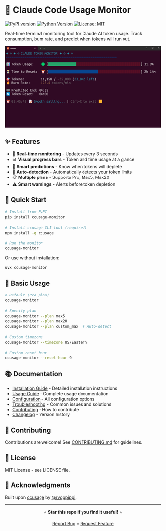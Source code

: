 # 🎯 Claude Code Usage Monitor

[![PyPI version](https://badge.fury.io/py/ccusage-monitor.svg)](https://pypi.org/project/ccusage-monitor/)
[![Python Version](https://img.shields.io/badge/python-3.8+-blue.svg)](https://python.org)
[![License: MIT](https://img.shields.io/badge/License-MIT-yellow.svg)](https://opensource.org/licenses/MIT)

Real-time terminal monitoring tool for Claude AI token usage. Track consumption, burn rate, and predict when tokens will run out.

![Claude Token Monitor Screenshot](docs/sc.png)

## ✨ Features

- 🔄 **Real-time monitoring** - Updates every 3 seconds
- 📊 **Visual progress bars** - Token and time usage at a glance
- 🔮 **Smart predictions** - Know when tokens will deplete
- 🤖 **Auto-detection** - Automatically detects your token limits
- 📋 **Multiple plans** - Supports Pro, Max5, Max20
- ⚠️ **Smart warnings** - Alerts before token depletion

## 🚀 Quick Start

```bash
# Install from PyPI
pip install ccusage-monitor

# Install ccusage CLI tool (required)
npm install -g ccusage

# Run the monitor
ccusage-monitor
```

Or use without installation:
```bash
uvx ccusage-monitor
```

## 📖 Basic Usage

```bash
# Default (Pro plan)
ccusage-monitor

# Specify plan
ccusage-monitor --plan max5
ccusage-monitor --plan max20
ccusage-monitor --plan custom_max  # Auto-detect

# Custom timezone
ccusage-monitor --timezone US/Eastern

# Custom reset hour
ccusage-monitor --reset-hour 9
```

## 📚 Documentation

- [Installation Guide](docs/INSTALL.md) - Detailed installation instructions
- [Usage Guide](docs/USAGE.md) - Complete usage documentation
- [Configuration](docs/CONFIG.md) - All configuration options
- [Troubleshooting](TROUBLESHOOTING.md) - Common issues and solutions
- [Contributing](CONTRIBUTING.md) - How to contribute
- [Changelog](CHANGELOG.md) - Version history

## 🤝 Contributing

Contributions are welcome! See [CONTRIBUTING.md](CONTRIBUTING.md) for guidelines.

## 📝 License

MIT License - see [LICENSE](LICENSE) file.

## 🙏 Acknowledgments

Built upon [ccusage](https://github.com/ryoppippi/ccusage) by [@ryoppippi](https://github.com/ryoppippi).

---

<div align="center">

⭐ **Star this repo if you find it useful!** ⭐

[Report Bug](https://github.com/zhiyue/ccusage-monitor/issues) • [Request Feature](https://github.com/zhiyue/ccusage-monitor/issues)

</div>